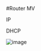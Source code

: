 #Router MV


IP


DHCP

![image](https://github.com/user-attachments/assets/78e073bd-8da4-4cca-bc78-6a68da0c9cc4)
